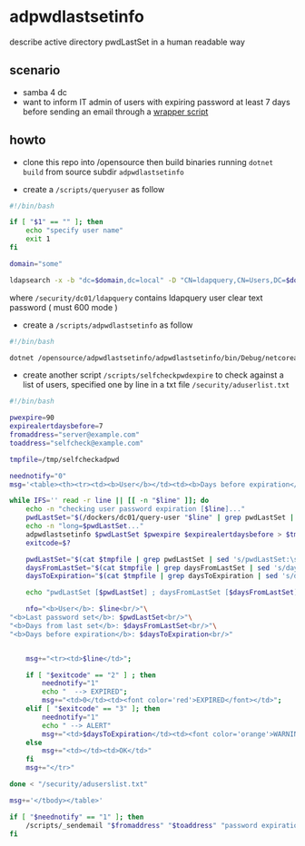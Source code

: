 # adpwdlastsetinfo

describe active directory pwdLastSet in a human readable way

## scenario

- samba 4 dc
- want to inform IT admin of users with expiring password at least 7 days before sending an email through a [wrapper script](https://github.com/devel0/knowledge/blob/master/linux/send-email-wrapper.md)

## howto

- clone this repo into /opensource then build binaries running `dotnet build` from source subdir `adpwdlastsetinfo`

- create a `/scripts/queryuser` as follow

```sh
#!/bin/bash

if [ "$1" == "" ]; then
	echo "specify user name"
	exit 1
fi

domain="some"

ldapsearch -x -b "dc=$domain,dc=local" -D "CN=ldapquery,CN=Users,DC=$domain,DC=local" -H ldaps://dc.example.com:636 -y /security/dc01/ldapquery "(samaccountname=$1)"
```

where `/security/dc01/ldapquery` contains ldapquery user clear text password ( must 600 mode )

- create a `/scripts/adpwdlastsetinfo` as follow

```sh
#!/bin/bash

dotnet /opensource/adpwdlastsetinfo/adpwdlastsetinfo/bin/Debug/netcoreapp2.1/adpwdlastsetinfo.dll $@
```

- create another script `/scripts/selfcheckpwdexpire` to check against a list of users, specified one by line in a txt file `/security/aduserlist.txt`

```sh
#!/bin/bash

pwexpire=90
expirealertdaysbefore=7
fromaddress="server@example.com"
toaddress="selfcheck@example.com"

tmpfile=/tmp/selfcheckadpwd

neednotify="0"
msg='<table><th><tr><td><b>User</b></td><td><b>Days before expiration</b></td><td><b>Status</b></td></tr></th><tbody>';

while IFS='' read -r line || [[ -n "$line" ]]; do
	echo -n "checking user password expiration [$line]..."
	pwdLastSet="$(/dockers/dc01/query-user "$line" | grep pwdLastSet | awk '{print $2}')"
	echo -n "long=$pwdLastSet..."
	adpwdlastsetinfo $pwdLastSet $pwexpire $expirealertdaysbefore > $tmpfile
	exitcode=$?

	pwdLastSet="$(cat $tmpfile | grep pwdLastSet | sed 's/pwdLastSet:\s//g')"
	daysFromLastSet="$(cat $tmpfile | grep daysFromLastSet | sed 's/daysFromLastSet:\s//g')"
	daysToExpiration="$(cat $tmpfile | grep daysToExpiration | sed 's/daysToExpiration:\s//g')"

	echo "pwdLastSet [$pwdLastSet] ; daysFromLastSet [$daysFromLastSet] ; daysToExpiration [$daysToExpiration]"

	nfo="<b>User</b>: $line<br/>"\
"<b>Last password set</b>: $pwdLastSet<br/>"\
"<b>Days from last set</b>: $daysFromLastSet<br/>"\
"<b>Days before expiration</b>: $daysToExpiration<br/>"


	msg+="<tr><td>$line</td>";

	if [ "$exitcode" == "2" ] ; then
		neednotify="1"
		echo "  --> EXPIRED";
		msg+="<td>0</td><td><font color='red'>EXPIRED</font></td>";
	elif [ "$exitcode" == "3" ]; then
		neednotify="1"
		echo " --> ALERT"
		msg+="<td>$daysToExpiration</td><td><font color='orange'>WARNING</font></td>";
	else
		msg+="<td></td><td>OK</td>"
	fi
	msg+="</tr>"

done < "/security/aduserslist.txt"

msg+='</tbody></table>'

if [ "$neednotify" == "1" ]; then
	/scripts/_sendemail "$fromaddress" "$toaddress" "password expiration summary" "$msg"
fi
```
